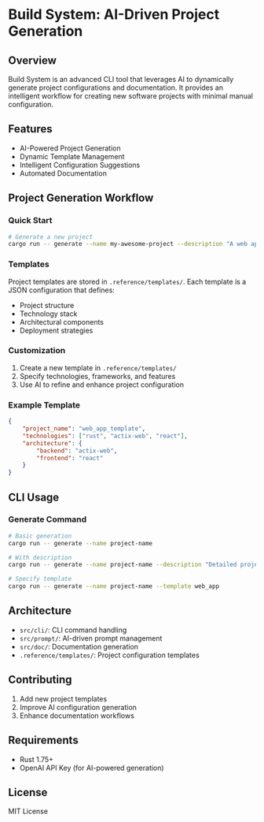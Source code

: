 # Build System: AI-Driven Project Generation

## Overview

Build System is an advanced CLI tool that leverages AI to dynamically generate project configurations and documentation. It provides an intelligent workflow for creating new software projects with minimal manual configuration.

## Features

- AI-Powered Project Generation
- Dynamic Template Management
- Intelligent Configuration Suggestions
- Automated Documentation

## Project Generation Workflow

### Quick Start

```bash
# Generate a new project
cargo run -- generate --name my-awesome-project --description "A web application for task management"
```

### Templates

Project templates are stored in `.reference/templates/`. Each template is a JSON configuration that defines:
- Project structure
- Technology stack
- Architectural components
- Deployment strategies

### Customization

1. Create a new template in `.reference/templates/`
2. Specify technologies, frameworks, and features
3. Use AI to refine and enhance project configuration

### Example Template

```json
{
    "project_name": "web_app_template",
    "technologies": ["rust", "actix-web", "react"],
    "architecture": {
        "backend": "actix-web",
        "frontend": "react"
    }
}
```

## CLI Usage

### Generate Command

```bash
# Basic generation
cargo run -- generate --name project-name

# With description
cargo run -- generate --name project-name --description "Detailed project requirements"

# Specify template
cargo run -- generate --name project-name --template web_app
```

## Architecture

- `src/cli/`: CLI command handling
- `src/prompt/`: AI-driven prompt management
- `src/doc/`: Documentation generation
- `.reference/templates/`: Project configuration templates

## Contributing

1. Add new project templates
2. Improve AI configuration generation
3. Enhance documentation workflows

## Requirements

- Rust 1.75+
- OpenAI API Key (for AI-powered generation)

## License

MIT License
